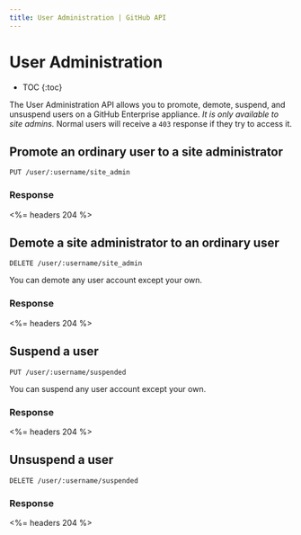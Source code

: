```yaml
---
title: User Administration | GitHub API
---
```


# User Administration

* TOC
{:toc}

The User Administration API allows you to promote, demote, suspend, and unsuspend users on a GitHub Enterprise appliance. *It is only available to site admins.* Normal users will receive a `403` response if they try to access it.

## Promote an ordinary user to a site administrator

    PUT /user/:username/site_admin

### Response

<%= headers 204 %>

## Demote a site administrator to an ordinary user

    DELETE /user/:username/site_admin

You can demote any user account except your own.

### Response

<%= headers 204 %>

## Suspend a user

    PUT /user/:username/suspended

You can suspend any user account except your own.

### Response

<%= headers 204 %>

## Unsuspend a user

    DELETE /user/:username/suspended

### Response

<%= headers 204 %>
